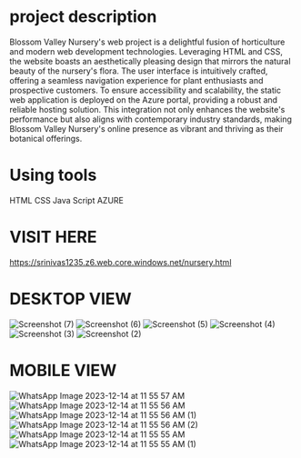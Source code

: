 # project description
Blossom Valley Nursery's web project is a delightful fusion of horticulture and modern web development technologies.
Leveraging HTML and CSS, the website boasts an aesthetically pleasing design that mirrors the natural beauty of the 
nursery's flora. The user interface is intuitively crafted, offering a seamless navigation experience for plant
enthusiasts and prospective customers. To ensure accessibility and scalability, the static web application is deployed
on the Azure portal, providing a robust and reliable hosting solution. This integration not only enhances the website's 
performance but also aligns with contemporary industry standards, making Blossom Valley Nursery's 
online presence as vibrant and thriving as their botanical offerings.

# Using tools
HTML
CSS
Java Script
AZURE 

# VISIT HERE
https://srinivas1235.z6.web.core.windows.net/nursery.html

# DESKTOP VIEW
![Screenshot (7)](https://github.com/reddysrinuvas/reddysrinuvas/assets/151932332/a8718bc7-7b33-410d-a922-feb52e938577)
![Screenshot (6)](https://github.com/reddysrinuvas/reddysrinuvas/assets/151932332/87afb597-ca35-4999-8140-279a58f39397)
![Screenshot (5)](https://github.com/reddysrinuvas/reddysrinuvas/assets/151932332/7a18ec91-8fdf-44bd-9d95-302307cd241b)
![Screenshot (4)](https://github.com/reddysrinuvas/reddysrinuvas/assets/151932332/5f9114a9-c40e-4410-941c-eedb0240a5f5)
![Screenshot (3)](https://github.com/reddysrinuvas/reddysrinuvas/assets/151932332/4c0d52b5-50f0-45c7-a341-7ce658ea3a03)
![Screenshot (2)](https://github.com/reddysrinuvas/reddysrinuvas/assets/151932332/924a22b7-ee00-4d3e-8492-0a772617197f)

# MOBILE VIEW
![WhatsApp Image 2023-12-14 at 11 55 57 AM](https://github.com/reddysrinuvas/reddysrinuvas/assets/151932332/f4686d00-d5d3-4b42-8712-fc0eba8d50e6)
![WhatsApp Image 2023-12-14 at 11 55 56 AM](https://github.com/reddysrinuvas/reddysrinuvas/assets/151932332/c52ae8db-3c3b-4a75-bf6c-bd4590503c5b)
![WhatsApp Image 2023-12-14 at 11 55 56 AM (1)](https://github.com/reddysrinuvas/reddysrinuvas/assets/151932332/beb97a9b-c3b5-4e54-87f9-9de4c5629d5f)
![WhatsApp Image 2023-12-14 at 11 55 56 AM (2)](https://github.com/reddysrinuvas/reddysrinuvas/assets/151932332/f3a9e051-6f36-417b-ad09-dbe9547a3e12)
![WhatsApp Image 2023-12-14 at 11 55 55 AM](https://github.com/reddysrinuvas/reddysrinuvas/assets/151932332/224f4109-f903-418b-8415-833b9847d4b3)
![WhatsApp Image 2023-12-14 at 11 55 55 AM (1)](https://github.com/reddysrinuvas/reddysrinuvas/assets/151932332/2dfbcf8d-0810-4c08-a2ee-8b40ca9b87c9)
